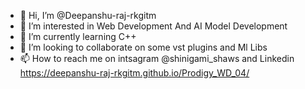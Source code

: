 - 👋 Hi, I’m @Deepanshu-raj-rkgitm
- 👀 I’m interested in  Web Development And AI Model Development
- 🌱 I’m currently learning C++ 
- 💞️ I’m looking to collaborate on some vst plugins and Ml Libs 
- 📫 How to reach me on intsagram @shinigami_shaws and Linkedin https://deepanshu-raj-rkgitm.github.io/Prodigy_WD_04/

<!---
Deepanshu-raj-rkgitm/Deepanshu-raj-rkgitm is a ✨ special ✨ repository because its `README.md` (this file) appears on your GitHub profile.
You can click the Preview link to take a look at your changes.
--->
